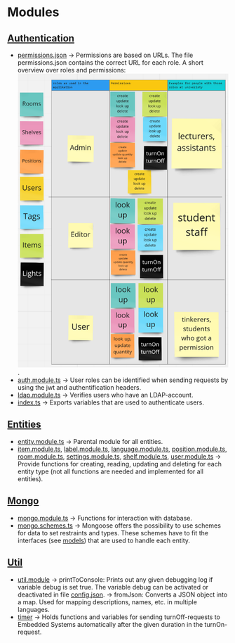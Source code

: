 # Modules

## [Authentication](../../src/modules/auth)
* [permissions.json](../../src/modules/auth/permissions.json) -> Permissions are based on URLs. The file permissions.json contains the correct URL for each role. A short overview over roles and permissions: ![permissions](images/permissions.png).
* [auth.module.ts](../../src/modules/auth/auth.module.ts) -> User roles can be identified when sending requests by using the jwt and authentification headers.
* [ldap.module.ts](../../src/modules/auth/ldap.module.ts) -> Verifies users who have an LDAP-account.
* [index.ts](../../src/modules/auth/index.ts) -> Exports variables that are used to authenticate users.

## [Entities](../../src/modules/entities)
* [entity.module.ts](../../src/modules/entities/entity.module.ts) -> Parental module for all entities.
* [item.module.ts](../../src/modules/entities/item.module.ts), [label.module.ts](../../src/modules/entities/label.module.ts), [language.module.ts](../../src/modules/entities/language.module.ts), [position.module.ts](../../src/modules/entities/position.module.ts), [room.module.ts](../../src/modules/entities/room.module.ts), [settings.module.ts](../../src/modules/entities/settings.module.ts), [shelf.module.ts](../../src/modules/entities/shelf.module.ts), [user.module.ts](../../src/modules/entities/user.module.ts)  -> Provide functions for creating, reading, updating and deleting for each entity type (not all functions are needed and implemented for all entities).
## [Mongo](../../src/modules/mongo)
* [mongo.module.ts](../../src/modules/mongo/mongo.module.ts) -> Functions for interaction with database.
* [mongo.schemes.ts](../../src/modules/mongo/mongo.schemes.ts) -> Mongoose offers the possibility to use schemes for data to set restraints and types. These schemes have to fit the interfaces (see [models](Models.md)) that are used to handle each entity.

## [Util](../../src/modules/util)
* [util.module](../../src/modules/util/util.module.ts) -> printToConsole: Prints out any given debugging log if variable debug is set true. The variable debug can be activated or deactivated in file [config.json](../../src/config/config.json). 
                                                        -> fromJson: Converts a JSON object into a map. Used for mapping descriptions, names, etc. in multiple languages.
* [timer](../../src/controllers/timer.ts) -> Holds functions and variables for sending turnOff-requests to Embedded Systems automatically after the given duration in the turnOn-request.
